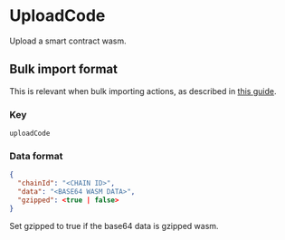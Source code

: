 # UploadCode

Upload a smart contract wasm.

## Bulk import format

This is relevant when bulk importing actions, as described in [this
guide](https://github.com/DA0-DA0/dao-dao-ui/wiki/Bulk-importing-actions).

### Key

`uploadCode`

### Data format

```json
{
  "chainId": "<CHAIN ID>",
  "data": "<BASE64 WASM DATA>",
  "gzipped": <true | false>
}
```

Set gzipped to true if the base64 data is gzipped wasm.
